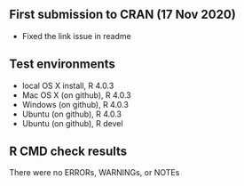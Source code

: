 ## First submission to CRAN (17 Nov 2020)

* Fixed the link issue in readme

## Test environments
* local OS X install, R 4.0.3 
* Mac OS X (on github), R 4.0.3
* Windows (on github), R 4.0.3
* Ubuntu (on github), R 4.0.3
* Ubuntu (on github), R devel

## R CMD check results
There were no ERRORs, WARNINGs, or NOTEs
